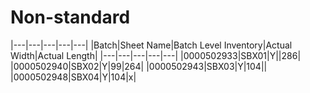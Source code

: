 # Non-standard

|---|---|---|---|---|
|Batch|Sheet Name|Batch Level Inventory|Actual Width|Actual Length|
|---|---|---|---|---|
|0000502933|SBX01|Y||286|
|0000502940|SBX02|Y|99|264|
|0000502943|SBX03|Y|104||
|0000502948|SBX04|Y|104|x|
